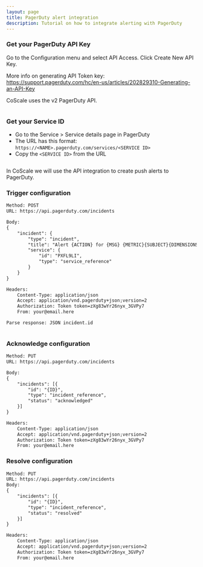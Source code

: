 ```yaml
---
layout: page
title: PagerDuty alert integration
description: Tutorial on how to integrate alerting with PagerDuty
---
```


### Get your PagerDuty API Key

Go to the Configuration menu and select API Access. Click Create New API Key.  

More info on generating API Token key: <a href="https://support.pagerduty.com/hc/en-us/articles/202829310-Generating-an-API-Key" target="_blank">https://support.pagerduty.com/hc/en-us/articles/202829310-Generating-an-API-Key</a>  

CoScale uses the v2 PagerDuty API.

<img alt="" src="{{ site.baseurl }}/gfx/alerting/integrations/pagerduty/01-pagerduty-apikey.jpg" class="img-responsive" alt="PagerDuty API Key" />

### Get your Service ID

* Go to the Service > Service details page in PagerDuty
* The URL has this format: `https://<NAME>.pagerduty.com/services/<SERVICE ID>`
* Copy the `<SERVICE ID>` from the URL

<img alt="" src="{{ site.baseurl }}/gfx/alerting/integrations/pagerduty/02-pagerduty-serviceid.png" class="img-responsive" alt="PagerDuty Service ID" />

In CoScale we will use the API integration to create push alerts to PagerDuty.

### Trigger configuration

```html
Method: POST
URL: https://api.pagerduty.com/incidents

Body:
{
	"incident": {
		"type": "incident",
		"title": "Alert {ACTION} for {MSG} {METRIC}{SUBJECT}{DIMENSIONS}at {TIME} ({DATE}) on application {APP_NAME}. {LINK}",
		"service": {
			"id": "PXFL9LI",
			"type": "service_reference"
		}
	}
}

Headers:
	Content-Type: application/json
	Accept: application/vnd.pagerduty+json;version=2
	Authorization: Token token=zXg83wYr26nyx_3GVPy7
	From: your@email.here

Parse response: JSON incident.id
```

<img alt="" src="{{ site.baseurl }}/gfx/alerting/integrations/pagerduty/03-pagerduty-coscale.png" class="img-responsive" alt="PagerDuty CoScale" />

### Acknowledge configuration

```html
Method: PUT
URL: https://api.pagerduty.com/incidents

Body:
{
	"incidents": [{
		"id": "{ID}",
		"type": "incident_reference",
		"status": "acknowledged"
	}]
}

Headers:
	Content-Type: application/json
	Accept: application/vnd.pagerduty+json;version=2
	Authorization: Token token=zXg83wYr26nyx_3GVPy7
	From: your@email.here
```

### Resolve configuration

```html
Method: PUT
URL: https://api.pagerduty.com/incidents
Body:
{
	"incidents": [{
		"id": "{ID}",
		"type": "incident_reference",
		"status": "resolved"
	}]
}

Headers:
	Content-Type: application/json
	Accept: application/vnd.pagerduty+json;version=2
	Authorization: Token token=zXg83wYr26nyx_3GVPy7
	From: your@email.here
```
